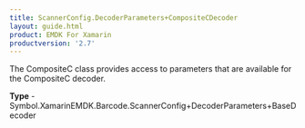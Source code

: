 ```yaml
---
title: ScannerConfig.DecoderParameters+CompositeCDecoder
layout: guide.html
product: EMDK For Xamarin 
productversion: '2.7' 
---
```

The CompositeC class provides access to parameters that are available for the CompositeC decoder.

**Type** - Symbol.XamarinEMDK.Barcode.ScannerConfig+DecoderParameters+BaseDecoder

